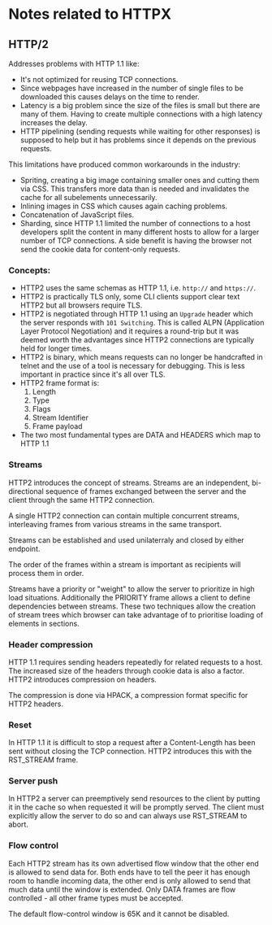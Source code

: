 # Notes related to HTTPX

## HTTP/2

Addresses problems with HTTP 1.1 like:

- It's not optimized for reusing TCP connections.
- Since webpages have increased in the number of single files to be downloaded this causes delays on the time to render.
- Latency is a big problem since the size of the files is small but there are many of them. Having to create multiple connections with a high latency increases the delay.
- HTTP pipelining (sending requests while waiting for other responses) is supposed to help but it has problems since it depends on the previous requests.

This limitations have produced common workarounds in the industry:

- Spriting, creating a big image containing smaller ones and cutting them via CSS. This transfers more data than is needed and invalidates the cache for all subelements unnecessarily.
- Inlining images in CSS which causes again caching problems.
- Concatenation of JavaScript files.
- Sharding, since HTTP 1.1 limited the number of connections to a host developers split the content in many different hosts to allow for a larger number of TCP connections. A side benefit is having the browser not send the cookie data for content-only requests.

### Concepts:

- HTTP2 uses the same schemas as HTTP 1.1, i.e. `http://` and `https://`.
- HTTP2 is practically TLS only, some CLI clients support clear text HTTP2 but all browsers require TLS.
- HTTP2 is negotiated through HTTP 1.1 using an `Upgrade` header which the server responds with `101 Switching`. This is called ALPN (Application Layer Protocol Negotiation) and it requires a round-trip but it was deemed worth the advantages since HTTP2 connections are typically held for longer times.
- HTTP2 is binary, which means requests can no longer be handcrafted in telnet and the use of a tool is necessary for debugging. This is less important in practice since it's all over TLS.
- HTTP2 frame format is:
    1. Length
    2. Type
    3. Flags
    4. Stream Identifier
    5. Frame payload
- The two most fundamental types are DATA and HEADERS which map to HTTP 1.1

### Streams

HTTP2 introduces the concept of streams. Streams are an independent, bi-directional sequence of frames exchanged between the server and the client through the same HTTP2 connection.

A single HTTP2 connection can contain multiple concurrent streams, interleaving frames from various streams in the same transport.

Streams can be established and used unilaterraly and closed by either endpoint.

The order of the frames within a stream is important as recipients will process them in order.

Streams have a priority or "weight" to allow the server to prioritize in high load situations. Additionally the PRIORITY frame allows a client to define dependencies between streams. These two techniques allow the creation of stream trees which browser can take advantage of to prioritise loading of elements in sections.

### Header compression

HTTP 1.1 requires sending headers repeatedly for related requests to a host. The increased size of the headers through cookie data is also a factor. HTTP2 introduces compression on headers.

The compression is done via HPACK, a compression format specific for HTTP2 headers.

### Reset

In HTTP 1.1 it is difficult to stop a request after a Content-Length has been sent without closing the TCP connection. HTTP2 introduces this with the RST_STREAM frame.

### Server push

In HTTP2 a server can preemptively send resources to the client by putting it in the cache so when requested it will be promptly served. The client must explicitly allow the server to do so and can always use RST_STREAM to abort.

### Flow control

Each HTTP2 stream has its own advertised flow window that the other end is allowed to send data for. Both ends have to tell the peer it has enough room to handle incoming data, the other end is only allowed to send that much data until the window is extended. Only DATA frames are flow controlled - all other frame types must be accepted.

The default flow-control window is 65K and it cannot be disabled.

